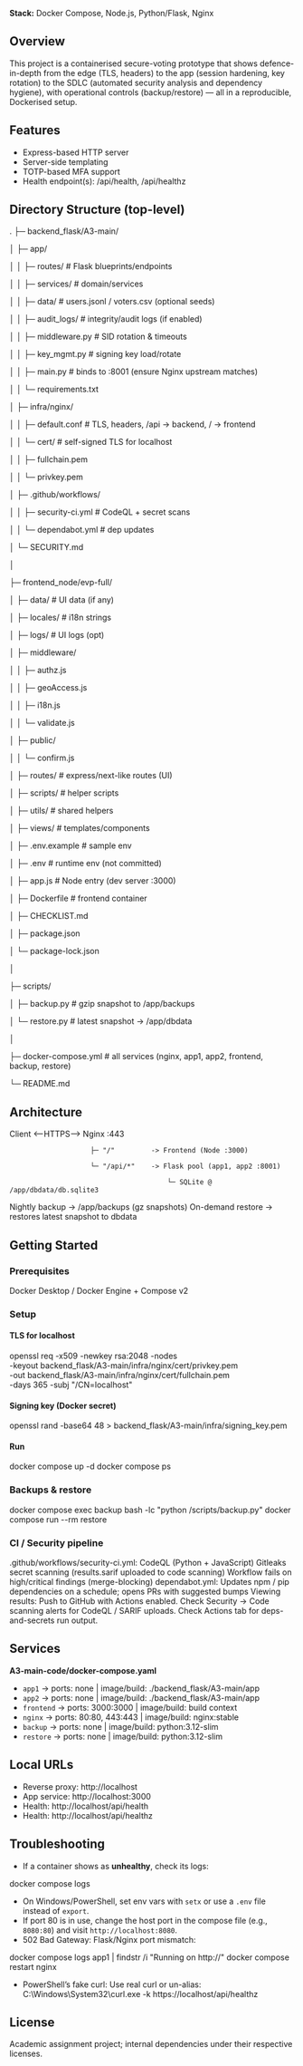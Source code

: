 **Stack:** Docker Compose, Node.js, Python/Flask, Nginx

## Overview

This project is a containerised secure-voting prototype that shows defence-in-depth from the edge (TLS, headers) to the app (session hardening, key rotation) to the SDLC (automated security analysis and dependency hygiene), with operational controls (backup/restore) — all in a reproducible, Dockerised setup.

## Features
- Express-based HTTP server
- Server-side templating
- TOTP-based MFA support
- Health endpoint(s): /api/health, /api/healthz

## Directory Structure (top-level)

.
├─ backend_flask/A3-main/

│  ├─ app/

│  │  ├─ routes/                 # Flask blueprints/endpoints

│  │  ├─ services/               # domain/services

│  │  ├─ data/                   # users.jsonl / voters.csv (optional seeds)

│  │  ├─ audit_logs/             # integrity/audit logs (if enabled)

│  │  ├─ middleware.py           # SID rotation & timeouts 

│  │  ├─ key_mgmt.py             # signing key load/rotate 

│  │  ├─ main.py                 # binds to :8001 (ensure Nginx upstream matches)

│  │  └─ requirements.txt

│  ├─ infra/nginx/

│  │  ├─ default.conf            # TLS, headers, /api -> backend, / -> frontend

│  │  └─ cert/                   # self-signed TLS for localhost

│  │     ├─ fullchain.pem

│  │     └─ privkey.pem

│  ├─ .github/workflows/

│  │  ├─ security-ci.yml         # CodeQL + secret scans 

│  │  └─ dependabot.yml          # dep updates 

│  └─ SECURITY.md

│

├─ frontend_node/evp-full/

│  ├─ data/                      # UI data (if any)

│  ├─ locales/                   # i18n strings

│  ├─ logs/                      # UI logs (opt)

│  ├─ middleware/

│  │  ├─ authz.js

│  │  ├─ geoAccess.js

│  │  ├─ i18n.js

│  │  └─ validate.js

│  ├─ public/

│  │  └─ confirm.js

│  ├─ routes/                    # express/next-like routes (UI)

│  ├─ scripts/                   # helper scripts

│  ├─ utils/                     # shared helpers

│  ├─ views/                     # templates/components

│  ├─ .env.example               # sample env

│  ├─ .env                       # runtime env (not committed)

│  ├─ app.js                     # Node entry (dev server :3000)

│  ├─ Dockerfile                 # frontend container

│  ├─ CHECKLIST.md

│  ├─ package.json

│  └─ package-lock.json

│

├─ scripts/

│  ├─ backup.py                  # gzip snapshot to /app/backups

│  └─ restore.py                 # latest snapshot -> /app/dbdata

│

├─ docker-compose.yml            # all services (nginx, app1, app2, frontend, backup, restore)

└─ README.md

## Architecture

Client  <--HTTPS-->  Nginx :443

                        ├─ "/"         -> Frontend (Node :3000)
                        
                        └─ "/api/*"    -> Flask pool (app1, app2 :8001)

                                           └─ SQLite @ /app/dbdata/db.sqlite3
                                           
Nightly backup  -> /app/backups  (gz snapshots)
On-demand restore -> restores latest snapshot to dbdata

## Getting Started
### Prerequisites
Docker Desktop / Docker Engine + Compose v2

### Setup

#### TLS for localhost
openssl req -x509 -newkey rsa:2048 -nodes \
  -keyout backend_flask/A3-main/infra/nginx/cert/privkey.pem \
  -out    backend_flask/A3-main/infra/nginx/cert/fullchain.pem \
  -days 365 -subj "/CN=localhost"
  
#### Signing key (Docker secret)
openssl rand -base64 48 > backend_flask/A3-main/infra/signing_key.pem

#### Run
docker compose up -d
docker compose ps

### Backups & restore
docker compose exec backup bash -lc "python /scripts/backup.py"
docker compose run --rm restore

### CI / Security pipeline
.github/workflows/security-ci.yml:
CodeQL (Python + JavaScript)
Gitleaks secret scanning (results.sarif uploaded to code scanning)
Workflow fails on high/critical findings (merge-blocking)
dependabot.yml:
Updates npm / pip dependencies on a schedule; opens PRs with suggested bumps
Viewing results:
Push to GitHub with Actions enabled.
Check Security → Code scanning alerts for CodeQL / SARIF uploads.
Check Actions tab for deps-and-secrets run output.



## Services

**A3-main-code/docker-compose.yaml**
- `app1` → ports: none | image/build: ./backend_flask/A3-main/app
- `app2` → ports: none | image/build: ./backend_flask/A3-main/app
- `frontend` → ports: 3000:3000 | image/build: build context
- `nginx` → ports: 80:80, 443:443 | image/build: nginx:stable
- `backup` → ports: none | image/build: python:3.12-slim
- `restore` → ports: none | image/build: python:3.12-slim

## Local URLs

- Reverse proxy: http://localhost
- App service: http://localhost:3000
- Health: http://localhost/api/health
- Health: http://localhost/api/healthz


## Troubleshooting

- If a container shows as **unhealthy**, check its logs:
 
docker compose logs <service>
  
- On Windows/PowerShell, set env vars with `setx` or use a `.env` file instead of `export`.
- If port 80 is in use, change the host port in the compose file (e.g., `8080:80`) and visit `http://localhost:8080`.
- 502 Bad Gateway: Flask/Nginx port mismatch:
  
docker compose logs app1 | findstr /i "Running on http://"
docker compose restart nginx

- PowerShell’s fake curl: Use real curl or un-alias:
C:\Windows\System32\curl.exe -k https://localhost/api/healthz
## License

Academic assignment project; internal dependencies under their respective licenses.
